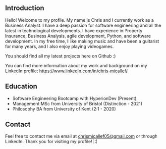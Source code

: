 ## Introduction

Hello! Welcome to my profile. My name is Chris and I currently work as a Business Analyst. I have a deep passion for software engineering and all the latest in technological developments. I have experience in Property Insurance, Business Analysis, agile development, Python, and software development. In my free time, I like making music and have been a guitarist for many years, and I also enjoy playing videogames.

You should find all my latest projects here on Github :)

You can find more information about my work and background on my LinkedIn profile:
https://www.linkedin.com/in/chris-micallef/

## Education
* Software Engineering Bootcamp with HyperionDev (Present)
* Management MSc from University of Bristol (Distinction - 2021)
* Philosophy BA from University of Kent (2:1 - 2020)

## Contact
Feel free to contact me via email at chrismicallef05@gmail.com or through LinkedIn. Thank you for visiting my profile! |:)
